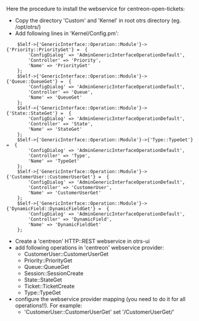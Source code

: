 
Here the procedure to install the webservice for centreon-open-tickets:
* Copy the directory 'Custom' and 'Kernel' in root otrs directory (eg. /opt/otrs/)
* Add following lines in 'Kernel/Config.pm':

```
    $Self->{'GenericInterface::Operation::Module'}->{'Priority::PriorityGet'} =  {
        'ConfigDialog' => 'AdminGenericInterfaceOperationDefault',
        'Controller' => 'Priority',
        'Name' => 'PriorityGet'
    };
    $Self->{'GenericInterface::Operation::Module'}->{'Queue::QueueGet'} =  {
        'ConfigDialog' => 'AdminGenericInterfaceOperationDefault',
        'Controller' => 'Queue',
        'Name' => 'QueueGet'
    };
    $Self->{'GenericInterface::Operation::Module'}->{'State::StateGet'} =  {
        'ConfigDialog' => 'AdminGenericInterfaceOperationDefault',
        'Controller' => 'State',
        'Name' => 'StateGet'
    };
    $Self->{'GenericInterface::Operation::Module'}->{'Type::TypeGet'} =  {
        'ConfigDialog' => 'AdminGenericInterfaceOperationDefault',
        'Controller' => 'Type',
        'Name' => 'TypeGet'
    };
    $Self->{'GenericInterface::Operation::Module'}->{'CustomerUser::CustomerUserGet'} =  {
        'ConfigDialog' => 'AdminGenericInterfaceOperationDefault',
        'Controller' => 'CustomerUser',
        'Name' => 'CustomerUserGet'
    };
    $Self->{'GenericInterface::Operation::Module'}->{'DynamicField::DynamicFieldGet'} =  {
        'ConfigDialog' => 'AdminGenericInterfaceOperationDefault',
        'Controller' => 'DynamicField',
        'Name' => 'DynamicFieldGet'
    };
```

* Create a 'centreon' HTTP::REST webservice in otrs-ui
* add following operations in 'centreon' webservice provider: 
  * CustomerUser::CustomerUserGet
  * Priority::PriorityGet 
  * Queue::QueueGet
  * Session::SessionCreate
  * State::StateGet
  * Ticket::TicketCreate
  * Type::TypeGet
* configure the webservice provider mapping (you need to do it for all operations!!). For example: 
  * 'CustomerUser::CustomerUserGet' set '/CustomerUserGet/'